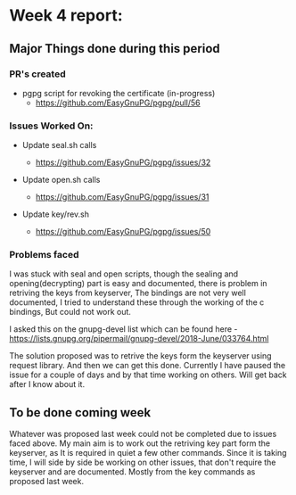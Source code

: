 # Week 4 report:

## Major Things done during this period

### PR's created
- pgpg script for revoking the certificate (in-progress)
  - https://github.com/EasyGnuPG/pgpg/pull/56

### Issues Worked On:

- Update seal.sh calls
  - https://github.com/EasyGnuPG/pgpg/issues/32

- Update open.sh calls
  - https://github.com/EasyGnuPG/pgpg/issues/31

- Update key/rev.sh
  - https://github.com/EasyGnuPG/pgpg/issues/50

### Problems faced

I was stuck with seal and open scripts, though the sealing and
opening(decrypting) part is easy and documented, there is problem in retriving
the keys from keyserver, The bindings are not very well documented, I tried 
to understand these through the working of the c bindings, But could not work 
out.

I asked this on the gnupg-devel list which can be found here -  
https://lists.gnupg.org/pipermail/gnupg-devel/2018-June/033764.html

The solution proposed was to retrive the keys form the keyserver using request
library. And then we can get this done. Currently I have paused the issue for
a couple of days and by that time working on others. Will get back after I 
know about it.

## To be done coming week
Whatever was proposed last week could not be completed due to issues faced
above. My main aim is to work out the retriving key part form the keyserver,
as It is required in quiet a few other commands. Since it is taking time, I will
side by side be working on other issues, that don't require the keyserver and
are documented. Mostly from the key commands as proposed last week.

